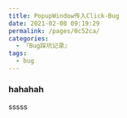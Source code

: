 ```yaml
---
title: PopupWindow传入Click-Bug
date: 2021-02-08 09:19:29
permalink: /pages/0c52ca/
categories:
  - 『Bug踩坑记录』
tags:
  - bug
---
```


### hahahah


sssss
